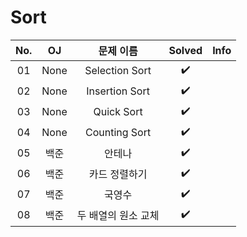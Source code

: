 # Sort


|          No.          |        OJ        |        문제 이름         |        Solved         | Info |
| :-----: |  :--------: |:---------------------: | :-----: | :-----: |
| 01 | None | Selection Sort | ✔️ |
| 02 | None | Insertion Sort | ✔️ |
| 03 | None | Quick Sort | ✔️ |
| 04 | None | Counting Sort | ✔️ |
| 05 | 백준 | 안테나 | ✔️ |
| 06 | 백준 | 카드 정렬하기 | ✔️ |
| 07 | 백준 | 국영수 | ✔️ |
| 08 | 백준 | 두 배열의 원소 교체 | ✔️ |